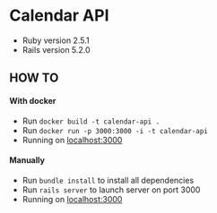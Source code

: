 # Calendar API

* Ruby version 2.5.1
* Rails version 5.2.0

## HOW TO

#### With docker

* Run `docker build -t calendar-api .`
* Run `docker run -p 3000:3000 -i -t calendar-api`
* Running on [localhost:3000](http://localhost:3000)

#### Manually

* Run `bundle install` to install all dependencies
* Run `rails server` to launch server on port 3000
* Running on [localhost:3000](http://localhost:3000)
